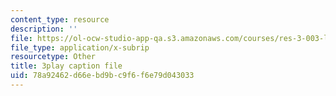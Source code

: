 ```yaml
---
content_type: resource
description: ''
file: https://ol-ocw-studio-app-qa.s3.amazonaws.com/courses/res-3-003-learn-to-build-your-own-videogame-with-the-unity-game-engine-and-microsoft-kinect-january-iap-2017/78a92462d66ebd9bc9f6f6e79d043033_JJRijRD4l-g.srt
file_type: application/x-subrip
resourcetype: Other
title: 3play caption file
uid: 78a92462-d66e-bd9b-c9f6-f6e79d043033
---
```

